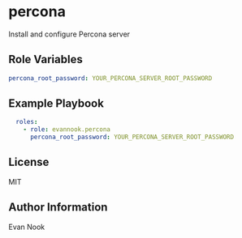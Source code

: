 percona
=======

Install and configure Percona server

Role Variables
--------------

```yaml
percona_root_password: YOUR_PERCONA_SERVER_ROOT_PASSWORD
```

Example Playbook
----------------

```yaml
  roles:
    - role: evannook.percona
      percona_root_password: YOUR_PERCONA_SERVER_ROOT_PASSWORD
```

License
-------

MIT

Author Information
------------------

Evan Nook
